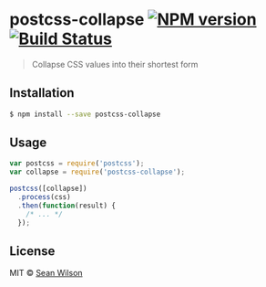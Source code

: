 # postcss-collapse [![NPM version](https://badge.fury.io/js/postcss-collapse.svg)](https://npmjs.org/package/postcss-collapse) [![Build Status](https://travis-ci.org/seanc/postcss-collapse.svg?branch=master)](https://travis-ci.org/seanc/postcss-collapse)

> Collapse CSS values into their shortest form

## Installation

```sh
$ npm install --save postcss-collapse
```

## Usage

```js
var postcss = require('postcss');
var collapse = require('postcss-collapse');

postcss([collapse])
  .process(css)
  .then(function(result) {
    /* ... */
  });
```

## License

MIT © [Sean Wilson](https://imsean.me)
